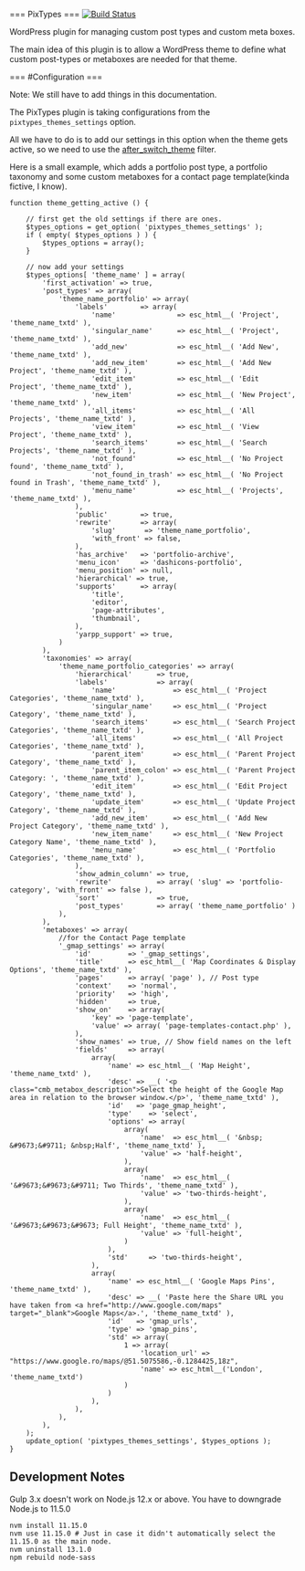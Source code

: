 === PixTypes === [![Build Status](https://travis-ci.org/pixelgrade/pixtypes.svg?branch=update)](https://travis-ci.org/pixelgrade/pixtypes)

WordPress plugin for managing custom post types and custom meta boxes.

The main idea of this plugin is to allow a WordPress theme to define what custom post-types or metaboxes are needed for that theme.

=== <a name="pixytpes_config">#Configuration</a> ===

Note: We still have to add things in this documentation.

The PixTypes plugin is taking configurations from the `pixtypes_themes_settings` option.

All we have to do is to add our settings in this option when the theme gets active, so we need to use the [after_switch_theme](http://codex.wordpress.org/Plugin_API/Action_Reference/after_switch_theme) filter.

Here is a small example, which adds a portfolio post type, a portfolio taxonomy and some custom metaboxes for a contact page template(kinda fictive, I know).

```
function theme_getting_active () {

	// first get the old settings if there are ones.
	$types_options = get_option( 'pixtypes_themes_settings' );
	if ( empty( $types_options ) ) {
		$types_options = array();
	}

	// now add your settings
	$types_options[ 'theme_name' ] = array(
		'first_activation' => true,
		'post_types' => array(
			'theme_name_portfolio' => array(
				'labels'        => array(
					'name'               => esc_html__( 'Project', 'theme_name_txtd' ),
					'singular_name'      => esc_html__( 'Project', 'theme_name_txtd' ),
					'add_new'            => esc_html__( 'Add New', 'theme_name_txtd' ),
					'add_new_item'       => esc_html__( 'Add New Project', 'theme_name_txtd' ),
					'edit_item'          => esc_html__( 'Edit Project', 'theme_name_txtd' ),
					'new_item'           => esc_html__( 'New Project', 'theme_name_txtd' ),
					'all_items'          => esc_html__( 'All Projects', 'theme_name_txtd' ),
					'view_item'          => esc_html__( 'View Project', 'theme_name_txtd' ),
					'search_items'       => esc_html__( 'Search Projects', 'theme_name_txtd' ),
					'not_found'          => esc_html__( 'No Project found', 'theme_name_txtd' ),
					'not_found_in_trash' => esc_html__( 'No Project found in Trash', 'theme_name_txtd' ),
					'menu_name'          => esc_html__( 'Projects', 'theme_name_txtd' ),
				),
				'public'        => true,
				'rewrite'       => array(
					'slug'       => 'theme_name_portfolio',
					'with_front' => false,
				),
				'has_archive'   => 'portfolio-archive',
				'menu_icon'     => 'dashicons-portfolio',
				'menu_position' => null,
				'hierarchical' => true,
				'supports'      => array(
					'title',
					'editor',
					'page-attributes',
					'thumbnail',
				),
				'yarpp_support' => true,
			)
		),
		'taxonomies' => array(
			'theme_name_portfolio_categories' => array(
				'hierarchical'      => true,
				'labels'            => array(
					'name'              => esc_html__( 'Project Categories', 'theme_name_txtd' ),
					'singular_name'     => esc_html__( 'Project Category', 'theme_name_txtd' ),
					'search_items'      => esc_html__( 'Search Project Categories', 'theme_name_txtd' ),
					'all_items'         => esc_html__( 'All Project Categories', 'theme_name_txtd' ),
					'parent_item'       => esc_html__( 'Parent Project Category', 'theme_name_txtd' ),
					'parent_item_colon' => esc_html__( 'Parent Project Category: ', 'theme_name_txtd' ),
					'edit_item'         => esc_html__( 'Edit Project Category', 'theme_name_txtd' ),
					'update_item'       => esc_html__( 'Update Project Category', 'theme_name_txtd' ),
					'add_new_item'      => esc_html__( 'Add New Project Category', 'theme_name_txtd' ),
					'new_item_name'     => esc_html__( 'New Project Category Name', 'theme_name_txtd' ),
					'menu_name'         => esc_html__( 'Portfolio Categories', 'theme_name_txtd' ),
				),
				'show_admin_column' => true,
				'rewrite'           => array( 'slug' => 'portfolio-category', 'with_front' => false ),
				'sort'              => true,
				'post_types'        => array( 'theme_name_portfolio' )
			),
		),
		'metaboxes' => array(
			//for the Contact Page template
			'_gmap_settings' => array(
				'id'         => '_gmap_settings',
				'title'      => esc_html__( 'Map Coordinates & Display Options', 'theme_name_txtd' ),
				'pages'      => array( 'page' ), // Post type
				'context'    => 'normal',
				'priority'   => 'high',
				'hidden'     => true,
				'show_on'    => array(
					'key' => 'page-template',
					'value' => array( 'page-templates-contact.php' ),
				),
				'show_names' => true, // Show field names on the left
				'fields'     => array(
					array(
						'name' => esc_html__( 'Map Height', 'theme_name_txtd' ),
						'desc' => __( '<p class="cmb_metabox_description">Select the height of the Google Map area in relation to the browser window.</p>', 'theme_name_txtd' ),
						'id'   => 'page_gmap_height',
						'type'    => 'select',
						'options' => array(
							array(
								'name'  => esc_html__( '&nbsp; &#9673;&#9711; &nbsp;Half', 'theme_name_txtd' ),
								'value' => 'half-height',
							),
							array(
								'name'  => esc_html__( '&#9673;&#9673;&#9711; Two Thirds', 'theme_name_txtd' ),
								'value' => 'two-thirds-height',
							),
							array(
								'name'  => esc_html__( '&#9673;&#9673;&#9673; Full Height', 'theme_name_txtd' ),
								'value' => 'full-height',
							)
						),
						'std'     => 'two-thirds-height',
					),
					array(
						'name' => esc_html__( 'Google Maps Pins', 'theme_name_txtd' ),
						'desc' => __( 'Paste here the Share URL you have taken from <a href="http://www.google.com/maps" target="_blank">Google Maps</a>.', 'theme_name_txtd' ),
						'id'   => 'gmap_urls',
						'type' => 'gmap_pins',
						'std' => array(
							1 => array(
								'location_url' => "https://www.google.ro/maps/@51.5075586,-0.1284425,18z",
								'name' => esc_html__('London', 'theme_name_txtd')
							)
						)
					),
				),
			),
		),
	);
	update_option( 'pixtypes_themes_settings', $types_options );
}
```

## Development Notes
Gulp 3.x doesn't work on Node.js 12.x or above. You have to downgrade Node.js to 11.5.0
```
nvm install 11.15.0
nvm use 11.15.0 # Just in case it didn't automatically select the 11.15.0 as the main node.
nvm uninstall 13.1.0
npm rebuild node-sass
```
